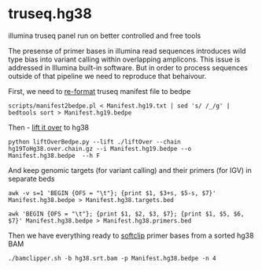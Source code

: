 # truseq.hg38
illumina truseq panel run on better controlled and free tools

The presense of primer bases in illumina read sequences introduces wild type bias into variant calling within overlapping amplicons. This issue is addressed in Illumina built-in software. But in order to process sequences outside of that pipeline we need to reproduce that behaivour.

First, we need to [re-format](https://github.com/tommyau/bamclipper/blob/master/scripts/manifest2bedpe.pl) truseq manifest file to bedpe 

`scripts/manifest2bedpe.pl < Manifest.hg19.txt | sed 's/ /_/g' | bedtools sort > Manifest.hg19.bedpe`

Then - [lift it over](https://github.com/dphansti/liftOverBedpe/blob/master/liftOverBedpe.py) to hg38

`python liftOverBedpe.py --lift ./liftOver --chain hg19ToHg38.over.chain.gz --i Manifest.hg19.bedpe --o Manifest.hg38.bedpe  --h F`

And keep genomic targets (for variant calling) and their primers (for IGV) in separate bed*s*

`awk -v s=1 'BEGIN {OFS = "\t"}; {print $1, $3+s, $5-s, $7}' Manifest.hg38.bedpe > Manifest.hg38.targets.bed`

`awk 'BEGIN {OFS = "\t"}; {print $1, $2, $3, $7}; {print $1, $5, $6, $7}' Manifest.hg38.bedpe > Manifest.hg38.primers.bed`

Then we have everything ready to [softclip](https://github.com/tommyau/bamclipper/blob/master/bamclipper.sh) primer bases from a sorted hg38 BAM

`./bamclipper.sh -b hg38.srt.bam -p Manifest.hg38.bedpe -n 4`
